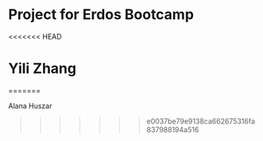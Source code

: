 # Project for Erdos Bootcamp
<<<<<<< HEAD
<!---
Teammeamber names
--->
# Yili Zhang 
=======

Alana Huszar
>>>>>>> e0037be79e9138ca662675316fa837988194a516
